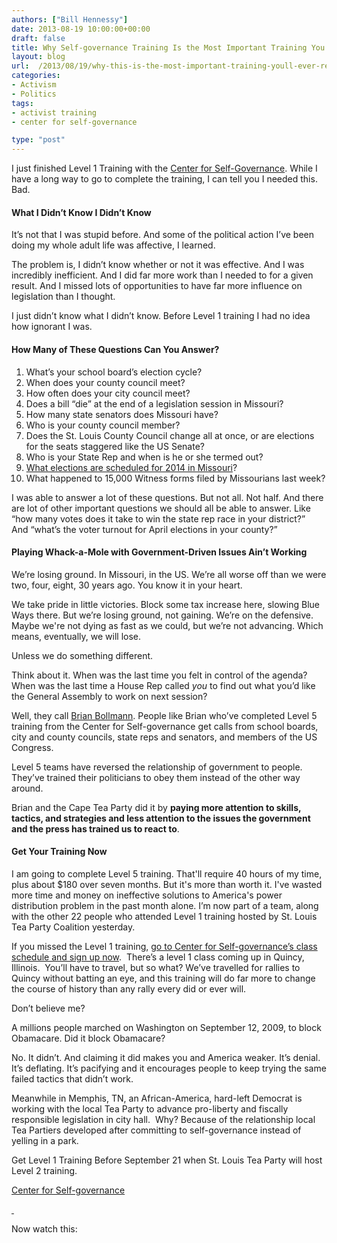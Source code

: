 ```yaml
---
authors: ["Bill Hennessy"]
date: 2013-08-19 10:00:00+00:00
draft: false
title: Why Self-governance Training Is the Most Important Training You’ll Ever Receive
layout: blog
url:  /2013/08/19/why-this-is-the-most-important-training-youll-ever-receive/
categories:
- Activism
- Politics
tags:
- activist training
- center for self-governance

type: "post"
---
```


I just finished Level 1 Training with the [Center for Self-Governance](https://www.tncsg.org/). While I have a long way to go to complete the training, I can tell you I needed this. Bad.


#### What I Didn’t Know I Didn’t Know


It’s not that I was stupid before. And some of the political action I’ve been doing my whole adult life was affective, I learned.

The problem is, I didn’t know whether or not it was effective. And I was incredibly inefficient. And I did far more work than I needed to for a given result. And I missed lots of opportunities to have far more influence on legislation than I thought.

I just didn’t know what I didn’t know. Before Level 1 training I had no idea how ignorant I was.


#### How Many of These Questions Can You Answer?





  1. What’s your school board’s election cycle?
  2. When does your county council meet?
  3. How often does your city council meet?
  4. Does a bill “die” at the end of a legislation session in Missouri?
  5. How many state senators does Missouri have?
  6. Who is your county council member?
  7. Does the St. Louis County Council change all at once, or are elections for the seats staggered like the US Senate?
  8. Who is your State Rep and when is he or she termed out?
  9. [What elections are scheduled for 2014 in Missouri](https://www.sos.mo.gov/elections/calendar/2014cal.asp)?
  10. What happened to 15,000 Witness forms filed by Missourians last week?

I was able to answer a lot of these questions. But not all. Not half. And there are lot of other important questions we should all be able to answer. Like “how many votes does it take to win the state rep race in your district?”  And “what’s the voter turnout for April elections in your county?”


#### Playing Whack-a-Mole with Government-Driven Issues Ain’t Working


We’re losing ground. In Missouri, in the US. We’re all worse off than we were two, four, eight, 30 years ago. You know it in your heart.

We take pride in little victories. Block some tax increase here, slowing Blue Ways there. But we’re losing ground, not gaining. We’re on the defensive. Maybe we're not dying as fast as we could, but we’re not advancing. Which means, eventually, we will lose.

Unless we do something different.

Think about it. When was the last time you felt in control of the agenda? When was the last time a House Rep called _you_ to find out what you’d like the General Assembly to work on next session?

Well, they call [Brian Bollmann](https://rockinconservative.com/). People like Brian who’ve completed Level 5 training from the Center for Self-governance get calls from school boards, city and county councils, state reps and senators, and members of the US Congress.

Level 5 teams have reversed the relationship of government to people. They’ve trained their politicians to obey them instead of the other way around.

Brian and the Cape Tea Party did it by **paying more attention to skills, tactics, and strategies and less attention to the issues the government and the press has trained us to react to**.


#### Get Your Training Now


I am going to complete Level 5 training. That'll require 40 hours of my time, plus about $180 over seven months. But it's more than worth it. I've wasted more time and money on ineffective solutions to America's power distribution problem in the past month alone. I’m now part of a team, along with the other 22 people who attended Level 1 training hosted by St. Louis Tea Party Coalition yesterday.

If you missed the Level 1 training, [go to Center for Self-governance’s class schedule and sign up now](https://www.tncsg.org/classes/).  There’s a level 1 class coming up in Quincy, Illinois.  You’ll have to travel, but so what? We’ve travelled for rallies to Quincy without batting an eye, and this training will do far more to change the course of history than any rally every did or ever will.

Don’t believe me?

A millions people marched on Washington on September 12, 2009, to block Obamacare. Did it block Obamacare?

No. It didn’t. And claiming it did makes you and America weaker. It’s denial. It’s deflating. It’s pacifying and it encourages people to keep trying the same failed tactics that didn’t work.

Meanwhile in Memphis, TN, an African-America, hard-left Democrat is working with the local Tea Party to advance pro-liberty and fiscally responsible legislation in city hall.  Why? Because of the relationship local Tea Partiers developed after committing to self-governance instead of yelling in a park.

Get Level 1 Training Before September 21 when St. Louis Tea Party will host Level 2 training.

[Center for Self-governance](https://youtu.be/Cl81UqChcrg)

[ ](https://youtu.be/Cl81UqChcrg)

Now watch this:

